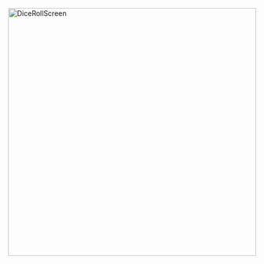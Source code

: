 <!--
![실행 화면](https://user-images.githubusercontent.com/37657541/167548174-f3c3e07e-d111-49fe-840e-be2dabf0a9e9.png)
-->
<img width="503" alt="DiceRollScreen" src="https://user-images.githubusercontent.com/37657541/167548174-f3c3e07e-d111-49fe-840e-be2dabf0a9e9.png">

